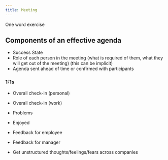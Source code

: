 ```yaml
---
title: Meeting
---
```


One word exercise

## Components of an effective agenda
- Success State
- Role of each person in the meeting (what is required of them, what they will get out of the meeting) (this can be implicit)
- Agenda sent ahead of time or confirmed with participants

### 1:1s
- Overall check-in (personal)
- Overall check-in (work)
- Problems
- Enjoyed
- Feedback for employee
- Feedback for manager

- Get unstructured thoughts/feelings/fears across companies
